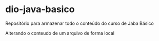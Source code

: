 # dio-java-basico
Repositório para armazenar todo o conteúdo do curso de Jaba Básico

Alterando o conteudo de um arquivo de forma local